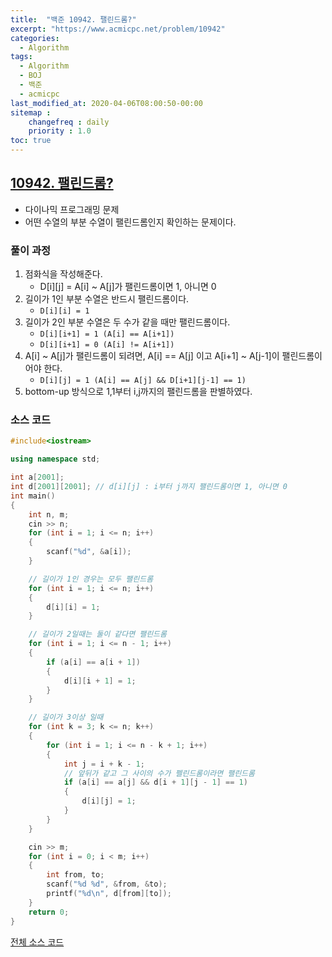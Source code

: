 ```yaml
---
title:  "백준 10942. 팰린드롬?"
excerpt: "https://www.acmicpc.net/problem/10942"
categories:
  - Algorithm
tags:
  - Algorithm
  - BOJ
  - 백준
  - acmicpc
last_modified_at: 2020-04-06T08:00:50-00:00
sitemap :
    changefreq : daily
    priority : 1.0
toc: true
---
```


## [10942. 팰린드롬?](https://www.acmicpc.net/problem/10942)
- 다이나믹 프로그래밍 문제
- 어떤 수열의 부분 수열이 팰린드롬인지 확인하는 문제이다.

### 풀이 과정
1. 점화식을 작성해준다.
    - D[i][j] = A[i] ~ A[j]가 팰린드롬이면 1, 아니면 0
2. 길이가 1인 부분 수열은 반드시 팰린드롬이다.
    - `D[i][i] = 1`
3. 길이가 2인 부분 수열은 두 수가 같을 때만 팰린드롬이다.
    - `D[i][i+1] = 1 (A[i] == A[i+1])`
    - `D[i][i+1] = 0 (A[i] != A[i+1])`
4. A[i] ~ A[j]가 팰린드롬이 되려면, A[i] == A[j] 이고 A[i+1] ~ A[j-1]이 팰린드롬이어야 한다.
    - `D[i][j] = 1 (A[i] == A[j] && D[i+1][j-1] == 1)`
5. bottom-up 방식으로 1,1부터 i,j까지의 팰린드롬을 판별하였다.

### 소스 코드
```cpp
#include<iostream>

using namespace std;

int a[2001];
int d[2001][2001]; // d[i][j] : i부터 j까지 팰린드롬이면 1, 아니면 0
int main()
{
    int n, m;
    cin >> n;
    for (int i = 1; i <= n; i++)
    {
        scanf("%d", &a[i]);
    }

    // 길이가 1인 경우는 모두 팰린드롬
    for (int i = 1; i <= n; i++)
    {
        d[i][i] = 1;
    }

    // 길이가 2일때는 둘이 같다면 팰린드롬
    for (int i = 1; i <= n - 1; i++)
    {
        if (a[i] == a[i + 1])
        {
            d[i][i + 1] = 1;
        }
    }

    // 길이가 3이상 일때
    for (int k = 3; k <= n; k++)
    {
        for (int i = 1; i <= n - k + 1; i++)
        {
            int j = i + k - 1;
            // 앞뒤가 같고 그 사이의 수가 펠린드롬이라면 팰린드롬
            if (a[i] == a[j] && d[i + 1][j - 1] == 1)
            {
                d[i][j] = 1;
            }
        }
    }

    cin >> m;
    for (int i = 0; i < m; i++)
    {
        int from, to;
        scanf("%d %d", &from, &to);
        printf("%d\n", d[from][to]);
    }
    return 0;
}

```

[전체 소스 코드](https://github.com/tdm1223/Algorithm/blob/master/acmicpc.net/source/10942.cpp)